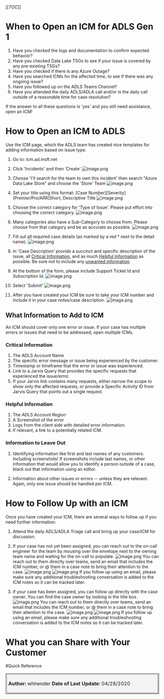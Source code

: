 [[_TOC_]]

# When to Open an ICM for ADLS Gen 1
1. Have you checked the logs and documentation to confirm expected behavior?
2. Have you checked Data Lake TSGs to see if your issue is covered by any pre-existing TSGs?
3. Have you checked if there is any Azure Outage?
4. Have you searched ICMs for the affected time, to see if there was any ongoing issue?
5. Have you followed up on the ADLS Teams Channel?
6. Have you attended the daily ADLS/ADLA call and/or is the daily call outside of a reasonable time for case resolution? 

If the answer to all these questions is 'yes' and you still need assistance, open an ICM!

# How to Open an ICM to ADLS

Use the ICM page, which the ADLS team has created nice templates for adding information based on issue type.

1. Go to: icm.ad.msft.net
2. Click 'Incidents' and then 'Create'
![image.png](/.attachments/image-34ac4e05-3323-441a-995a-aba216112883.png)
3. Choose 'I'll search for the team to own this incident' then search "Azure Data Lake Store" and choose the 'Store' Team
![image.png](/.attachments/image-622c19f5-4629-49ed-a992-17764e356fe1.png)


4. Set your title using this format: [Case Number][Severity][Premier/Pro/ARR]Short, Descriptive Title
![image.png](/.attachments/image-7215e01d-611e-4059-837f-c9c63dbfe843.png)

5. Choose the correct category for 'Type of Issue'. Please put effort into choosing the correct category.
![image.png](/.attachments/image-23de9746-ea8d-4c72-9c1a-ad4be9d353fd.png)

6. Many categories also have a Sub-Category to choose from. Please choose from that category and be as accurate as possible.
![image.png](/.attachments/image-51a3956a-8ca1-4000-ad16-7a3ef7a04ac8.png)

7. Fill out all required case details (as marked by a red * next to the detail name).
![image.png](/.attachments/image-68841d55-5a35-49f4-8a53-bea3fad7cf55.png)

8. In 'Case Description' provide a succinct and specific description of the issue, all [Critical Information](https://dev.azure.com/Supportability/Big%20Data/_wiki/wikis/Big-Data.wiki?wikiVersion=GBwikiMaster&pagePath=%2FBig%20Data%2FTechnical%20Troubleshooting%2FProduct%20Specific%20Troubleshooting%2FPOD%20%252D%20Data%20Movement%2FData%20Lake%20Store%2FICMs%20for%20ADLS%20Gen%201&pageId=286303&_a=edit&anchor=critical-information), and as much [Helpful Information](https://dev.azure.com/Supportability/Big%20Data/_wiki/wikis/Big-Data.wiki?wikiVersion=GBwikiMaster&pagePath=%2FBig%20Data%2FTechnical%20Troubleshooting%2FProduct%20Specific%20Troubleshooting%2FPOD%20%252D%20Data%20Movement%2FData%20Lake%20Store%2FICMs%20for%20ADLS%20Gen%201&pageId=286303&_a=edit&anchor=helpful-information) as possible. Be sure not to include any [unwanted information](https://dev.azure.com/Supportability/Big%20Data/_wiki/wikis/Big-Data.wiki?wikiVersion=GBwikiMaster&pagePath=%2FBig%20Data%2FTechnical%20Troubleshooting%2FProduct%20Specific%20Troubleshooting%2FPOD%20%252D%20Data%20Movement%2FData%20Lake%20Store%2FICMs%20for%20ADLS%20Gen%201&pageId=286303&_a=edit&anchor=information-to-leave-out).

9. At the bottom of the form, please include Support Ticket Id and Subscription Id.
![image.png](/.attachments/image-ee5afc4b-4421-46ad-8e6b-d0e296c182b7.png)

10. Select 'Submit'
![image.png](/.attachments/image-9bb6020f-2c62-4608-af33-84aa137bac3c.png)

11. After you have created your ICM be sure to take your ICM number and include it in your case notes/case description.
![image.png](/.attachments/image-2f6c1a16-9e3d-4b8d-b037-807a7f20e472.png)

## What Information to Add to ICM

An ICM should cover only one error or issue. If your case has multiple errors or issues that need to be addressed, open multiple ICMs.

### Critical Information
1. The ADLS Account Name
2. The specific error message or issue being experienced by the customer.
3. Timestamp or timeframe that the error or issue was experienced.
4. Link to a Jarvis Query that provides the specific requests that experienced the issue/error.
5. If your Jarvis link contains many requests, either narrow the scope to show only the affected requests, or provide a Specific Activity ID from Jarvis Query that points out a single request.

### Helpful Information
1. The ADLS Account Region
2. A Screenshot of the error
3. Logs from the client side with detailed error information.
4. If relevant, a link to a potentially related ICM.


### Information to Leave Out
1. Identifying information like first and last names of any customers. Including screenshots! If screenshots include last names, or other information that would allow you to identify a person outside of a case, black out that information using an editor.

2. Information about other issues or errors -- unless they are relevant. Again, only one issue should be handled per ICM.

# How to Follow Up with an ICM

Once you have created your ICM, there are several ways to follow up if you need further information:
1. Attend the daily ADLS/ADLA Triage call and bring up your case/ICM for discussion.
2. If your case has not yet been assigned, you can reach out to the on-call engineer for the team by mousing over the envelope next to the owning team name and waiting for the on-call to populate.
![image.png](/.attachments/image-16adb239-6571-4d0c-a251-c198b5304fb5.png)
You can reach out to them directly over teams, send an email that includes the ICM number, or @ them in a case note to bring their attention to the case.
![image.png](/.attachments/image-6ba1b6f2-0ba2-40b8-b99c-e444a395db03.png)
![image.png](/.attachments/image-4d352897-96f1-433e-9c9f-d10a27420916.png)
If you follow up using an email, please make sure any additional troubleshooting conversation is added to the ICM notes so it can be tracked later.

3. If your case has been assigned, you can follow up directly with the case owner. You can find the case owner by looking in the title box.
![image.png](/.attachments/image-dd6dbbee-365b-4ef4-a53d-7f16e9449d5e.png)
You can reach out to them directly over teams, send an email that includes the ICM number, or @ them in a case note to bring their attention to the case.
![image.png](/.attachments/image-6ba1b6f2-0ba2-40b8-b99c-e444a395db03.png)
![image.png](/.attachments/image-4d352897-96f1-433e-9c9f-d10a27420916.png)
If you follow up using an email, please make sure any additional troubleshooting conversation is added to the ICM notes so it can be tracked later.

# What you can Share with Your Customer

#Quick Reference

<table border="1";bgcolor="#ffa7a7";>
<tr>
  <td style='border-style:solid;border-color:#bfbfbf;background-color:#f4f4f4;border-width:3pt; 
vertical-align:top;width:8in;padding:2.0pt 3.0pt 2.0pt 3.0pt'>  

<b> Author: </b> whhender
<b> Date of Last Update: </b> 04/28/2020
</td>
</tr>
</table>
